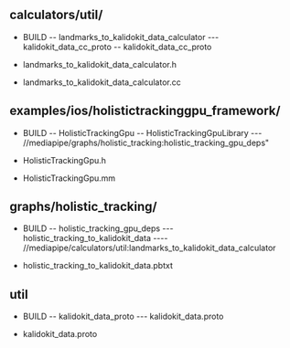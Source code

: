 ## calculators/util/

- BUILD
  -- landmarks_to_kalidokit_data_calculator
  --- kalidokit_data_cc_proto
  -- kalidokit_data_cc_proto

- landmarks_to_kalidokit_data_calculator.h
- landmarks_to_kalidokit_data_calculator.cc

## examples/ios/holistictrackinggpu_framework/

- BUILD
  -- HolisticTrackingGpu
  -- HolisticTrackingGpuLibrary
  --- //mediapipe/graphs/holistic_tracking:holistic_tracking_gpu_deps"

- HolisticTrackingGpu.h
- HolisticTrackingGpu.mm

## graphs/holistic_tracking/

- BUILD
  -- holistic_tracking_gpu_deps
  --- holistic_tracking_to_kalidokit_data
  ---- //mediapipe/calculators/util:landmarks_to_kalidokit_data_calculator

- holistic_tracking_to_kalidokit_data.pbtxt

## util

- BUILD
  -- kalidokit_data_proto
  --- kalidokit_data.proto

- kalidokit_data.proto
